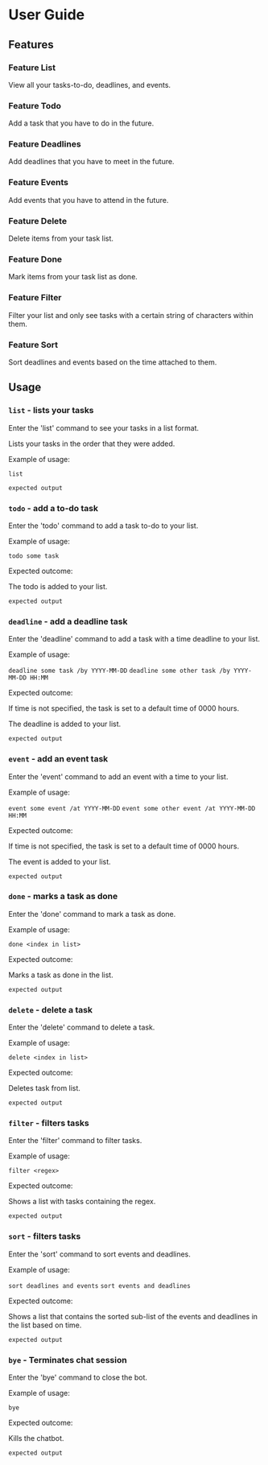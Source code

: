 # User Guide

## Features

### Feature List

View all your tasks-to-do, deadlines, and events.

### Feature Todo

Add a task that you have to do in the future.

### Feature Deadlines

Add deadlines that you have to meet in the future.

### Feature Events

Add events that you have to attend in the future.

### Feature Delete

Delete items from your task list.

### Feature Done

Mark items from your task list as done.

### Feature Filter

Filter your list and only see tasks with a certain string of
characters within them.

### Feature Sort

Sort deadlines and events based on the time attached to them.

## Usage

### `list` - lists your tasks

Enter the 'list' command to see your tasks
in a list format.

Lists your tasks in the order that they were added.

Example of usage:

`list`

```
expected output
```

### `todo` - add a to-do task

Enter the 'todo' command to add a task to-do to your list.

Example of usage:

`todo some task`

Expected outcome:

The todo is added to your list.

```
expected output
```

### `deadline` - add a deadline task

Enter the 'deadline' command to add a task with a time deadline to your list.

Example of usage:

`deadline some task /by YYYY-MM-DD`
`deadline some other task /by YYYY-MM-DD HH:MM`

Expected outcome:

If time is not specified, the task is set to a default time of
0000 hours.

The deadline is added to your list.

```
expected output
```

### `event` - add an event task

Enter the 'event' command to add an event with a time to your list.

Example of usage:

`event some event /at YYYY-MM-DD`
`event some other event /at YYYY-MM-DD HH:MM`

Expected outcome:

If time is not specified, the task is set to a default time of
0000 hours.

The event is added to your list.

```
expected output
```

### `done` - marks a task as done

Enter the 'done' command to mark a task as done.

Example of usage:

`done <index in list>`

Expected outcome:

Marks a task as done in the list.

```
expected output
```

### `delete` - delete a task

Enter the 'delete' command to delete a task.

Example of usage:

`delete <index in list>`

Expected outcome:

Deletes task from list.

```
expected output
```

### `filter` - filters tasks

Enter the 'filter' command to filter tasks.

Example of usage:

`filter <regex>`

Expected outcome:

Shows a list with tasks containing the regex.

```
expected output
```

### `sort` - filters tasks

Enter the 'sort' command to sort events and deadlines.

Example of usage:

`sort deadlines and events`
`sort events and deadlines`

Expected outcome:

Shows a list that contains the sorted sub-list of
the events and deadlines in the list based on time.

```
expected output
```

### `bye` - Terminates chat session

Enter the 'bye' command to close the bot.

Example of usage:

`bye`

Expected outcome:

Kills the chatbot.

```
expected output
```
